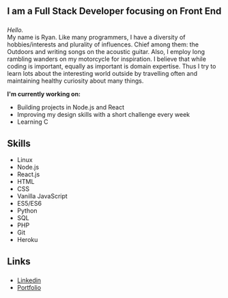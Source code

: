 

## I am a Full Stack Developer focusing on Front End <h3>

_Hello._<br>
My name is Ryan. Like many programmers, I have a diversity of hobbies/interests and plurality of influences. Chief among them: the Outdoors and writing songs on the acoustic guitar. Also, I employ long rambling wanders on my motorcycle for inspiration. I believe that while coding is important, equally as important is domain expertise. 
Thus I try to learn lots about the interesting world outside by travelling often and maintaining healthy curiosity about many things.
 
**I'm currently working on:**
  * Building projects in Node.js and React
  * Improving my design skills with a short challenge every week
  * Learning C
 
## Skills 
* Linux
* Node.js
* React.js 
* HTML
* CSS 
* Vanilla JavaScript 
* ES5/ES6
* Python
* SQL
* PHP 
* Git 
* Heroku
 
  
 ## Links <h5>
* [Linkedin](https://www.linkedin.com/in/ryan-skidmore1/) 
* [Portfolio](https://ryanss.co/)
 
